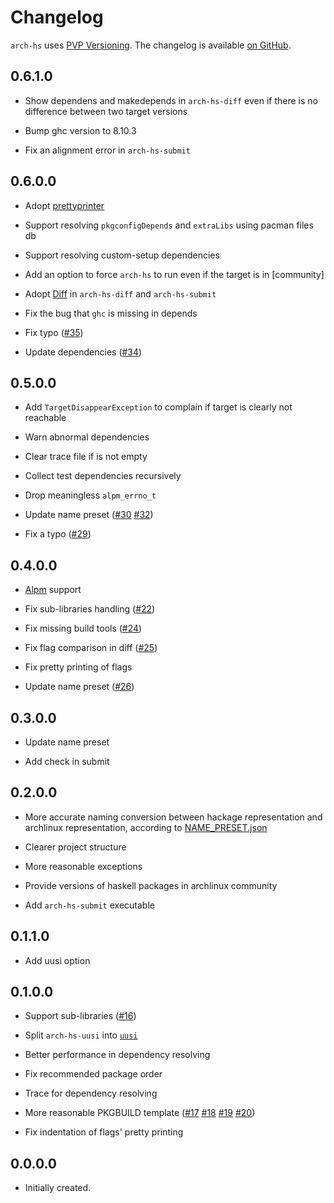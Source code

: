 # Changelog

`arch-hs` uses [PVP Versioning][1].
The changelog is available [on GitHub][2].

## 0.6.1.0

* Show dependens and makedepends in `arch-hs-diff` even if there is no difference between two target versions

* Bump ghc version to 8.10.3

* Fix an alignment error in `arch-hs-submit`

## 0.6.0.0

* Adopt [prettyprinter](https://hackage.haskell.org/package/prettyprinter)

* Support resolving `pkgconfigDepends` and `extraLibs` using pacman files db

* Support resolving custom-setup dependencies

* Add an option to force `arch-hs` to run even if the target is in [community] 

* Adopt [Diff](https://hackage.haskell.org/package/Diff) in `arch-hs-diff` and `arch-hs-submit`

* Fix the bug that `ghc` is missing in depends

* Fix typo ([#35](https://github.com/berberman/arch-hs/pull/35))

* Update dependencies ([#34](https://github.com/berberman/arch-hs/pull/34))

## 0.5.0.0

* Add `TargetDisappearException` to complain if target is clearly not reachable

* Warn abnormal dependencies

* Clear trace file if is not empty

* Collect test dependencies recursively

* Drop meaningless `alpm_errno_t`

* Update name preset ([#30](https://github.com/berberman/arch-hs/pull/30) [#32](https://github.com/berberman/arch-hs/pull/32))

* Fix a typo ([#29](https://github.com/berberman/arch-hs/pull/29))

## 0.4.0.0

* [Alpm](https://www.archlinux.org/pacman/libalpm.3.html) support

* Fix sub-libraries handling ([#22](https://github.com/berberman/arch-hs/issues/22))

* Fix missing build tools ([#24](https://github.com/berberman/arch-hs/issues/24))

* Fix flag comparison in diff ([#25](https://github.com/berberman/arch-hs/issues/25))

* Fix pretty printing of flags

* Update name preset ([#26](https://github.com/berberman/arch-hs/pull/26))

## 0.3.0.0

* Update name preset

* Add check in submit

## 0.2.0.0

* More accurate naming conversion between hackage representation and archlinux representation, according to [NAME_PRESET.json](https://github.com/berberman/arch-hs/blob/master/data/NAME_PRESET.json)

* Clearer project structure

* More reasonable exceptions

* Provide versions of haskell packages in archlinux community

* Add `arch-hs-submit` executable

## 0.1.1.0

* Add uusi option

## 0.1.0.0

* Support sub-libraries ([#16](https://github.com/berberman/arch-hs/issues/16))

* Split `arch-hs-uusi` into [`uusi`](https://github.com/berberman/uusi)

* Better performance in dependency resolving

* Fix recommended package order

* Trace for dependency resolving

* More reasonable PKGBUILD template ([#17](https://github.com/berberman/arch-hs/issues/16) [#18](https://github.com/berberman/arch-hs/issues/16) [#19](https://github.com/berberman/arch-hs/issues/16) [#20](https://github.com/berberman/arch-hs/issues/16))

* Fix indentation of flags' pretty printing

## 0.0.0.0

* Initially created.

[1]: https://pvp.haskell.org
[2]: https://github.com/berberman/arch-hs/releases
